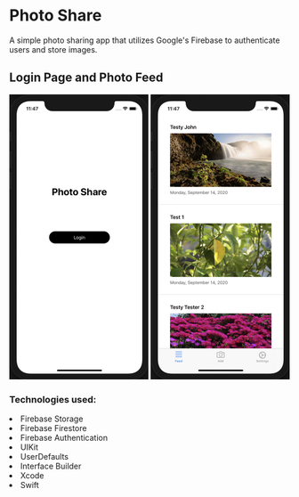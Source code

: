 # Photo Share
A simple photo sharing app that utilizes Google's Firebase to authenticate users and store images.

## Login Page and Photo Feed
<p float="left">
  <img src="https://github.com/jdkouris/photoapp/blob/master/login.png" width="250" />
  <img src="https://github.com/jdkouris/photoapp/blob/master/photo%20feed.png" width="250" />
</p>

### Technologies used:
<li>Firebase Storage</li>
<li>Firebase Firestore</li>
<li>Firebase Authentication</li>
<li>UIKit</li>
<li>UserDefaults</li>
<li>Interface Builder</li>
<li>Xcode</li>
<li>Swift</li>
